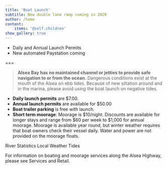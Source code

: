 ```yaml
---
title: 'Boat Launch'
subtitle: New double lane ramp coming in 2020
author: /home
content:
    items: '@self.children'
show_gallery: true
---
```


- Daily and Annual Launch Permits
- New automated Paystation coming



===


> **Alsea Bay has no maintained channel or jetties to provide safe navigation to or from the ocean.**  Dangerous conditions exist at the mouth of the Alsea on ebb tides.  Because of new siltation around and in the marina, please avoid using the boat launch on negative tides.

- **Daily launch permits** are $7.00.
- **Annual launch permits** are available for $50.00
- **Boat trailer parking** is free with launch.
- **Short term moorage**:  Moorage is $10/night.  Discounts are available for longer stays and range from $60 per week to $1,000 for annual moorage.  Moorage is available year round, but winter weather requires that boat owners check their vessel daily.  Water and power are not provided on the moorage floats.

River Statistics
Local Weather
Tides

For information on boating and moorage services along the Alsea Highway, please see Services and Retail.
